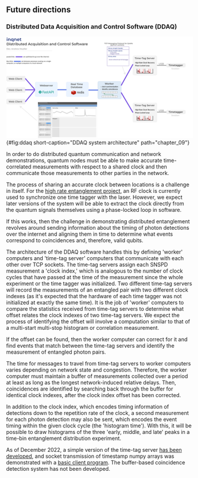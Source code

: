 ## Future directions

### Distributed Data Acquisition and Control Software (DDAQ)

![**DDAQ system architecture**](./figs/DDAQ_light.svg){#fig:ddaq short-caption="DDAQ system architecture" path="chapter_09"}

In order to do distributed quantum communication and network demonstrations, quantum nodes must be able to make accurate time-correlated measurements with respect to a shared clock and then communicate those measurements to other parties in the network.

The process of sharing an accurate clock between locations is a challenge in itself. For the [high rate entanglement project](.../chapter_05/), an RF clock is currently used to synchronize one time tagger with the laser. However, we expect later versions of the system will be able to extract the clock directly from the quantum signals themselves using a phase-locked loop in software.

If this works, then the challenge in demonstrating distributed entanglement revolves around sending information about the timing of photon detections over the internet and aligning them in time to determine what events correspond to coincidences and, therefore, valid qubits.

The architecture of the DDAQ software handles this by defining 'worker' computers and 'time-tag server' computers that communicate with each other over TCP sockets. The time-tag servers assign each SNSPD measurement a 'clock index,' which is analogous to the number of clock cycles that have passed at the time of the measurement since the whole experiment or the time tagger was initialized. Two different time-tag servers will record the measurements of an entangled pair with two different clock indexes (as it's expected that the hardware of each time tagger was not initialized at exactly the same time). It is the job of 'worker' computers to compare the statistics received from time-tag servers to determine what offset relates the clock indexes of two time-tag servers. We expect the process of identifying the offset will involve a computation similar to that of a multi-start multi-stop histogram or correlation measurement.

If the offset can be found, then the worker computer can correct for it and find events that match between the time-tag servers and identify the measurement of entangled photon pairs.

The time for messages to travel from time-tag servers to worker computers varies depending on network state and congestion. Therefore, the worker computer must maintain a buffer of measurements collected over a period at least as long as the longest network-induced relative delays. Then, coincidences are identified by searching back through the buffer for identical clock indexes, after the clock index offset has been corrected.

In addition to the clock index, which encodes timing information of detections down to the repetition rate of the clock, a second measurement for each photon detection may also be sent, which encodes the event timing within the given clock cycle (the 'histogram time'). With this, it will be possible to draw histograms of the three 'early, middle, and late' peaks in a time-bin entanglement distribution experiment.

As of December 2022, a simple version of the time-tag server [has been developed](https://github.com/sansseriff/tag_gui/blob/master/tag_server.py), and socket transmission of timestamp numpy arrays was demonstrated with a [basic client program](https://github.com/sansseriff/tag_gui/blob/master/client_manger.py). The buffer-based coincidence detection system has not been developed.
